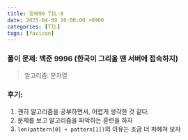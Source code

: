 ```yaml
---
title: 항해99 TIL-8
date: 2025-04-09 10:00:00 +0900
categories: [TIL]
tags: [favicon]
---
```


### 풀이 문제: 백준 9996 (한국이 그리울 땐 서버에 접속하지)
> 알고리즘: 문자열

### 후기: 
1. 괜히 알고리즘을 공부하면서, 어렵게 생각한 것 같다.
2. 문제를 보고 알고리즘을 파악하는 훈련을 하자
3. `len(pattern[0] + pattern[1])`의 이유는 조금 더 파헤쳐 보자